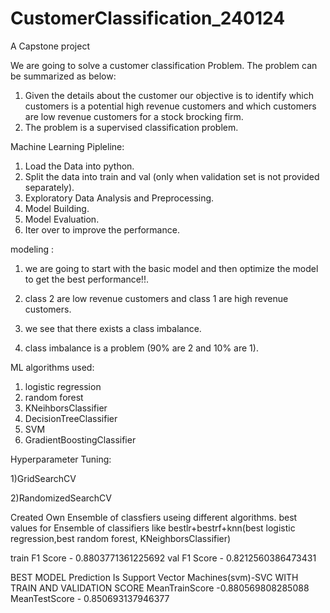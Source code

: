 


















# CustomerClassification_240124
A Capstone project

We are going to solve a customer classification Problem. The problem can be summarized as below:
1) Given the details about the customer our objective is to identify which customers is a potential high revenue customers and which customers are low revenue customers for a stock brocking firm.
2) The problem is a supervised classification problem.

Machine Learning Pipleline:

1) Load the Data into python.
2) Split the data into train and val (only when validation set is not provided separately).
3) Exploratory Data Analysis and Preprocessing.
4) Model Building.
5) Model Evaluation.
6) Iter over to improve the performance.



modeling : 
1) we are going to start with the basic model and then optimize the model to get the best performance!!.
   
2) class 2 are low revenue customers and class 1 are high revenue customers.
 
3) we see that there exists a class imbalance.
 
4) class imbalance is a problem (90% are 2 and 10% are 1).


ML algorithms used:
1) logistic regression
2) random forest
3) KNeihborsClassifier
4) DecisionTreeClassifier
5) SVM
6) GradientBoostingClassifier


Hyperparameter Tuning:

1)GridSearchCV

2)RandomizedSearchCV


Created Own Ensemble of classfiers useing different algorithms.
best values for Ensemble of classifiers like bestlr+bestrf+knn(best logistic regression,best random forest, KNeighborsClassifier)

 train F1 Score - 0.8803771361225692
 val F1 Score - 0.8212560386473431
 
BEST MODEL Prediction Is Support Vector Machines(svm)-SVC WITH TRAIN AND VALIDATION SCORE
MeanTrainScore -0.880569808285088
MeanTestScore - 0.850693137946377
